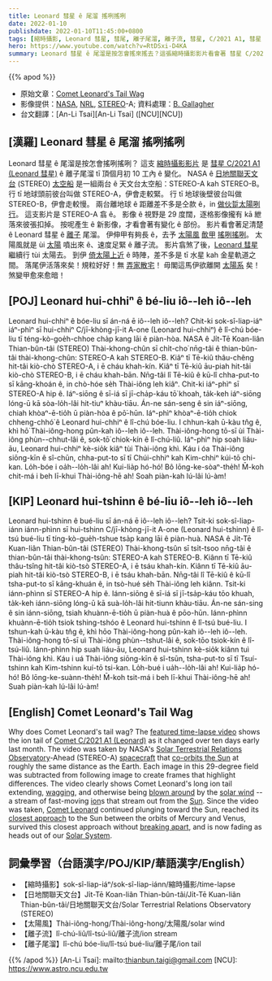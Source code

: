 ```yaml
---
title: Leonard 彗星 ê 尾溜 搖咧搖咧
date: 2022-01-10
publishdate: 2022-01-10T11:45:00+0800
tags: [縮時攝影, Leonard 彗星, 彗尾, 離子尾溜, 離子流, 彗星, C/2021 A1, 彗星 C/2021 A1, 水星, 金星, STEREO, STEREO-A, STEREO-B, 日地關聯天文台]
hero: https://www.youtube.com/watch?v=RtDSxi-D4KA
summary: Leonard 彗星 ê 尾溜是按怎會搖來搖去？這張縮時攝影影片看會著 彗星 C/2021 A1 (Leonard 彗星) ê 離子尾溜 tī 頂個月初 10 工內 ê 變化。
---
```


{{% apod %}}

- 原始文章：[Comet Leonard's Tail Wag](https://apod.nasa.gov/apod/ap220110.html)
- 影像提供：[NASA](https://www.nasa.gov/), [NRL](https://www.nrl.navy.mil/), [STEREO](https://stereo.gsfc.nasa.gov/)-A; 資料處理：[B. Gallagher](https://apod.nasa.gov/apod/fap/ap220110.html)
- 台文翻譯：[An-Li Tsai][An-Li Tsai] ([NCU][NCU])

## [漢羅] Leonard 彗星 ê 尾溜 搖咧搖咧
Leonard 彗星 ê 尾溜是按怎會搖咧搖咧？
這支 [縮時攝影影片][featured time-lapse video] 是 [彗星 C/2021 A1 (Leonard 彗星)][Comet C/2021 A1 (Leonard)] ê 離子尾溜 tī 頂個月初 10 工內 ê 變化。
NASA ê [日地關聯天文台][Solar Terrestrial Relations Observatory] (STEREO) [太空船][spacecraft] 是一組兩台 ê 天文台太空船：STEREO-A kah STEREO-B。
行 tī 地球頭前彼台叫做 STEREO-A，伊會走較緊。
行 tī 地球後壁彼台叫做 STEREO-B，伊會走較慢。
兩台離地球 ê 距離差不多是仝款 ê，in [做伙踅太陽咧行][co-orbits the Sun]。
這支影片是 STEREO-A 翕 ê。
影像 ê 視野是 29 度闊，逐格影像攏有 kā 紲落來彼張扣掉。
按呢產生 ê 新影像，才看會著有變化 ê 部份。
影片看會著足清楚 ê Leonard 彗星 ê [離子][ion] 尾溜。
伊伸甲有夠長 ê，去予 [太陽風][solar wind] [歕甲][blown around] [搖咧搖咧][wagging]。
太陽風就是 ùi [太陽][Sun] 噴出來 ê、速度足緊 ê 離子流。
影片翕煞了後，[Leonard 彗星][Comet Leonard] 繼續行 tùi 太陽去。
到伊 [倚太陽上近][closest approach] ê 時陣，差不多是 tī 水星 kah 金星軌道之間。
落尾伊活落來矣！規粒好好！無 [弄家散宅][breaking apart]！
毋閣這馬伊欲離開 [太陽系][Solar System] 矣！煞變甲愈來愈暗！

## [POJ] Leonard hui-chhiⁿ ê bé-liu iô--leh iô--leh
Leonard hui-chhiⁿ ê bóe-liu sī án-ná ē iô--leh iô--leh?
Chit-ki sok-sî-liap-iáⁿ iáⁿ-phìⁿ sī hui-chhiⁿ C/jī-khòng-jī-it A-one (Leonard hui-chhiⁿ) ê lî-chú bóe-liu tī téng-kò-goe̍h-chhoe cha̍p kang lāi ê piàn-hòa.
NASA ê Ji̍t-Tē Koan-liân Thian-bûn-tâi (STEREO) Thài-khong-chûn sī chi̍t-cho͘ nn̄g-tâi ê thian-bûn-tâi thài-khong-chûn: STEREO-A kah STEREO-B.
Kiâⁿ tī Tē-kiû thâu-chêng hit-tâi kiò-chò STEREO-A, i ē cháu khah-kín.
Kiâⁿ tī Tē-kiû āu-piah hit-tâi kiò-chò STEREO-B, i ē cháu khah-bān.
Nn̄g-tâi lî Tē-kiû ê kū-lî chha-put-to sī kāng-khoán ê, in chò-hóe se̍h Thài-iông leh kiâⁿ.
Chit-ki iáⁿ-phìⁿ sī STEREO-A hip ê.
Iáⁿ-siōng ê sī-iá sī jī-cha̍p-káu tō͘ khoah, ta̍k-keh iáⁿ-siōng lóng-ū kā sòa-lo̍h-lâi hit-tiuⁿ khàu-tiāu.
Án-ne sán-seng ê sin iáⁿ-siōng, chiah khòaⁿ-ē-tio̍h ū piàn-hòa ê pō͘-hūn.
Iáⁿ-phìⁿ khòaⁿ-ē-tio̍h chiok chheng-chhó͘ ê Leonard hui-chhiⁿ ê lî-chú bóe-liu.
I chhun-kah ū-kàu tn̂g ê, khì hō͘ Thài-iông-hong pûn-kah iô--leh iô--leh.
Thài-iông-hong tō-sī ùi Thài-iông phùn--chhut-lâi ê, sok-tō͘ chiok-kín ê lî-chú-liû.
Iáⁿ-phìⁿ hip soah liáu-āu, Leonard hui-chhiⁿ kè-sio̍k kiâⁿ tùi Thài-iông khì.
Káu i óa Thài-iông siōng-kīn ê sî-chūn, chha-put-to sī tī Chúi-chhiⁿ kah Kim-chhiⁿ kúi-tō chi-kan.
Lo̍h-bóe i oa̍h--lo̍h-lâi ah! Kui-lia̍p hó-hó! Bô lōng-ke-sòaⁿ-the̍h!
M̄-koh chit-má i beh lī-khui Thài-iông-hē ah! Soah piàn-kah lú-lâi lú-àm!

## [KIP] Leonard hui-tshinn ê bé-liu iô--leh iô--leh
Leonard hui-tshinn ê bué-liu sī án-ná ē iô--leh iô--leh?
Tsit-ki sok-sî-liap-iánn iánn-phìnn sī hui-tshinn C/jī-khòng-jī-it A-one (Leonard hui-tshinn) ê lî-tsú bué-liu tī tíng-kò-gue̍h-tshue tsa̍p kang lāi ê piàn-huà.
NASA ê Ji̍t-Tē Kuan-liân Thian-bûn-tâi (STEREO) Thài-khong-tsûn sī tsi̍t-tsoo nn̄g-tâi ê thian-bûn-tâi thài-khong-tsûn: STEREO-A kah STEREO-B.
Kiânn tī Tē-kiû thâu-tsîng hit-tâi kiò-tsò STEREO-A, i ē tsáu khah-kín.
Kiânn tī Tē-kiû āu-piah hit-tâi kiò-tsò STEREO-B, i ē tsáu khah-bān.
Nn̄g-tâi lî Tē-kiû ê kū-lî tsha-put-to sī kāng-khuán ê, in tsò-hué se̍h Thài-iông leh kiânn.
Tsit-ki iánn-phìnn sī STEREO-A hip ê.
Iánn-siōng ê sī-iá sī jī-tsa̍p-káu tōo khuah, ta̍k-keh iánn-siōng lóng-ū kā suà-lo̍h-lâi hit-tiunn khàu-tiāu.
Án-ne sán-sing ê sin iánn-siōng, tsiah khuànn-ē-tio̍h ū piàn-huà ê pōo-hūn.
Iánn-phìnn khuànn-ē-tio̍h tsiok tshing-tshóo ê Leonard hui-tshinn ê lî-tsú bué-liu.
I tshun-kah ū-kàu tn̂g ê, khì hōo Thài-iông-hong pûn-kah iô--leh iô--leh.
Thài-iông-hong tō-sī uì Thài-iông phùn--tshut-lâi ê, sok-tōo tsiok-kín ê lî-tsú-liû.
Iánn-phìnn hip suah liáu-āu, Leonard hui-tshinn kè-sio̍k kiânn tuì Thài-iông khì.
Káu i uá Thài-iông siōng-kīn ê sî-tsūn, tsha-put-to sī tī Tsuí-tshinn kah Kim-tshinn kuí-tō tsi-kan.
Lo̍h-bué i ua̍h--lo̍h-lâi ah! Kui-lia̍p hó-hó! Bô lōng-ke-suànn-the̍h!
M̄-koh tsit-má i beh lī-khui Thài-iông-hē ah! Suah piàn-kah lú-lâi lú-àm!

## [English] Comet Leonard's Tail Wag

Why does Comet Leonard's tail wag?
The [featured time-lapse video][featured time-lapse video] shows the ion tail of [Comet C/2021 A1 (Leonard)][Comet C/2021 A1 (Leonard)] as it changed over ten days early last month.
The video was taken by NASA's [Solar Terrestrial Relations Observatory][Solar Terrestrial Relations Observatory]-Ahead (STEREO-A) [spacecraft][spacecraft] that [co-orbits the Sun][co-orbits the Sun] at roughly the same distance as the Earth.
Each image in this 29-degree field was subtracted from following image to create frames that highlight differences.
The video clearly shows Comet Leonard's long ion tail extending, [wagging][wagging], and otherwise being [blown around][blown around] by the [solar wind][solar wind] -- a stream of fast-moving [ion][ion]s that stream out from the [Sun][Sun].
Since the video was taken, [Comet Leonard][Comet Leonard] continued plunging toward the Sun, reached its [closest approach][closest approach] to the Sun between the orbits of Mercury and Venus, survived this closest approach without [breaking apart][breaking apart], and is now fading as heads out of our [Solar System][Solar System].

## 詞彙學習（台語漢字/POJ/KIP/華語漢字/English）
- 【縮時攝影】sok-sî-liap-iáⁿ/sok-sî-liap-iánn/縮時攝影/time-lapse
- 【日地關聯天文台】Ji̍t-Tē Koan-liân Thian-bûn-tâi/Ji̍t-Tē Kuan-liân Thian-bûn-tâi/日地關聯天文台/Solar Terrestrial Relations Observatory (STEREO)
- 【太陽風】Thài-iông-hong/Thài-iông-hong/太陽風/solar wind
- 【離子流】lî-chú-liû/lî-tsú-liû/離子流/ion stream
- 【離子尾溜】lî-chú bóe-liu/lî-tsú bué-liu/離子尾/ion tail


{{% /apod %}}
[An-Li Tsai]: mailto:thianbun.taigi@gmail.com
[NCU]: https://www.astro.ncu.edu.tw

[featured time-lapse video]:https://stereo.gsfc.nasa.gov/news/cometleonard.shtml
[Comet C/2021 A1 (Leonard)]:https://en.wikipedia.org/wiki/C/2021_A1_(Leonard)
[Solar Terrestrial Relations Observatory]:https://stereo.gsfc.nasa.gov/spacecraft.shtml
[spacecraft]:https://en.wikipedia.org/wiki/STEREO
[co-orbits the Sun]:https://stereo-ssc.nascom.nasa.gov/cgi-bin/make_where_gif
[wagging]:https://apod.nasa.gov/apod/ap131123.html
[blown around]:https://apod.nasa.gov/apod/ap071003.html
[solar wind]:https://solarsystem.nasa.gov/resources/2288/the-solar-wind-across-our-solar-system/
[ion]:https://en.wikipedia.org/wiki/Ion
[Sun]:https://apod.nasa.gov/apod/ap180916.html
[Comet Leonard]:https://www.facebook.com/media/set/?set=a.4214632848640902&type=3
[closest approach]:https://en.wikipedia.org/wiki/C/2021_A1_(Leonard)#/media/File:Animation_of_C%EF%BC%8F2021_A1's_orbit_around_Sun_-_2021_close_approach.gif
[breaking apart]:https://apod.nasa.gov/apod/ap060504.html
[Solar System]:https://solarsystem.nasa.gov/solar-system/our-solar-system/in-depth/
